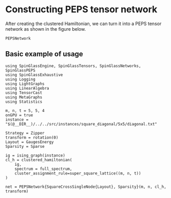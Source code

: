 # Constructing PEPS tensor network

After creating the clustered Hamiltonian, we can turn it into a PEPS tensor network as shown in the figure below. 

```@docs
PEPSNetwork
```

## Basic example of usage

```@example
using SpinGlassEngine, SpinGlassTensors, SpinGlassNetworks, SpinGlassPEPS
using SpinGlassExhaustive
using Logging
using LightGraphs
using LinearAlgebra
using TensorCast
using MetaGraphs
using Statistics

m, n, t = 5, 5, 4
onGPU = true
instance = "$(@__DIR__)/../../src/instances/square_diagonal/5x5/diagonal.txt"

Strategy = Zipper
transform = rotation(0)
Layout = GaugesEnergy
Sparsity = Sparse

ig = ising_graph(instance)
cl_h = clustered_hamiltonian(
    ig,
    spectrum = full_spectrum,
    cluster_assignment_rule=super_square_lattice((m, n, t))
)

net = PEPSNetwork{SquareCrossSingleNode{Layout}, Sparsity}(m, n, cl_h, transform)
```
